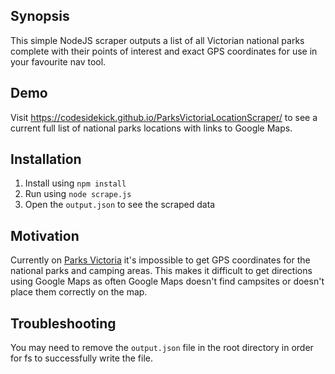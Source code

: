 ## Synopsis

This simple NodeJS scraper outputs a list of all Victorian national parks complete with their points of interest and exact GPS coordinates for use in your favourite nav tool.

## Demo

Visit https://codesidekick.github.io/ParksVictoriaLocationScraper/ to see a current full list of national parks locations with links to Google Maps.

## Installation

1. Install using `npm install`
2. Run using `node scrape.js`
3. Open the `output.json` to see the scraped data

## Motivation

Currently on [Parks Victoria](http://parkweb.vic.gov.au) it's impossible to get GPS coordinates for the national parks and camping areas. This makes it difficult to get directions using Google Maps as often Google Maps doesn't find campsites or doesn't place them correctly on the map.

## Troubleshooting

You may need to remove the `output.json` file in the root directory in order for fs to successfully write the file.